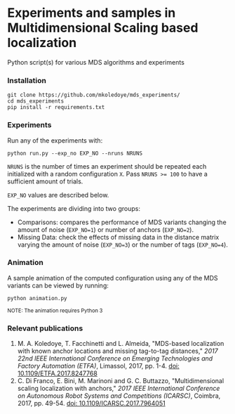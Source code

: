 # Experiments and samples in Multidimensional Scaling based localization
Python script(s) for various MDS algorithms and experiments

### Installation
    git clone https://github.com/mkoledoye/mds_experiments/
    cd mds_experiments
    pip install -r requirements.txt

### Experiments
Run any of the experiments with:

    python run.py --exp_no EXP_NO --nruns NRUNS

`NRUNS` is the number of times an experiment should be repeated each initialized with a random configuration `X`. Pass `NRUNS >= 100` to have a sufficient amount of trials.

`EXP_NO` values are described below.

The experiments are dividing into two groups:

  - Comparisons:
    compares the performance of MDS variants changing the amount of noise (`EXP_NO=1`) or number of anchors (`EXP_NO=2`).
  - Missing Data:
    check the effects of missing data in the distance matrix varying the amount of noise (`EXP_NO=3`) or the number of tags (`EXP_NO=4`).

### Animation

A sample animation of the computed configuration using any of the MDS variants can be viewed by running:

`python animation.py`

<sub>NOTE: The animation requires Python 3</sub>


### Relevant publications

1. M. A. Koledoye, T. Facchinetti and L. Almeida, "MDS-based localization with known anchor locations and missing tag-to-tag distances," <i>2017 22nd IEEE International Conference on Emerging Technologies and Factory Automation (ETFA)</i>, Limassol, 2017, pp. 1-4.
  [doi: 10.1109/ETFA.2017.8247768][1]
2. C. Di Franco, E. Bini, M. Marinoni and G. C. Buttazzo, "Multidimensional scaling localization with anchors," <i>2017 IEEE International Conference on Autonomous Robot Systems and Competitions (ICARSC)</i>, Coimbra, 2017, pp. 49-54.
  [doi: 10.1109/ICARSC.2017.7964051][2]

[1]: http://ieeexplore.ieee.org/document/8247768/
[2]: http://ieeexplore.ieee.org/document/7964051/
